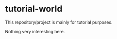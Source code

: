 # tutorial-world
This repository/project is mainly for tutorial purposes.

Nothing very interesting here.
